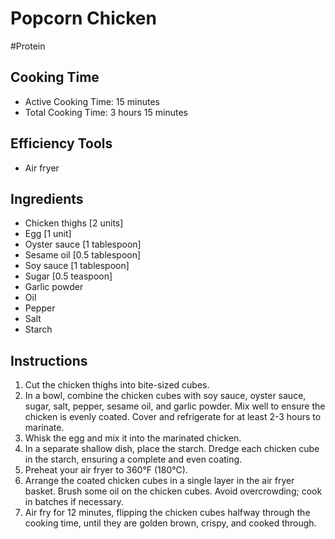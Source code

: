 # Popcorn Chicken

#Protein

## Cooking Time

- Active Cooking Time: 15 minutes
- Total Cooking Time: 3 hours 15 minutes

## Efficiency Tools

- Air fryer

## Ingredients

- Chicken thighs [2 units]
- Egg [1 unit]
- Oyster sauce [1 tablespoon]
- Sesame oil [0.5 tablespoon]
- Soy sauce [1 tablespoon]
- Sugar [0.5 teaspoon]
- Garlic powder
- Oil
- Pepper
- Salt
- Starch

## Instructions

1. Cut the chicken thighs into bite-sized cubes.
2. In a bowl, combine the chicken cubes with soy sauce, oyster sauce, sugar, salt, pepper, sesame oil, and garlic powder. Mix well to ensure the chicken is evenly coated. Cover and refrigerate for at least 2-3 hours to marinate.
3. Whisk the egg and mix it into the marinated chicken.
4. In a separate shallow dish, place the starch. Dredge each chicken cube in the starch, ensuring a complete and even coating.
5. Preheat your air fryer to 360°F (180°C).
6. Arrange the coated chicken cubes in a single layer in the air fryer basket. Brush some oil on the chicken cubes. Avoid overcrowding; cook in batches if necessary.
7. Air fry for 12 minutes, flipping the chicken cubes halfway through the cooking time, until they are golden brown, crispy, and cooked through.